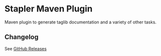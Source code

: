 # Stapler Maven Plugin

Maven plugin to generate taglib documentation and a variety of other tasks.

## Changelog

See [GitHub Releases](https://github.com/jenkinsci/stapler-maven-plugin/releases)
